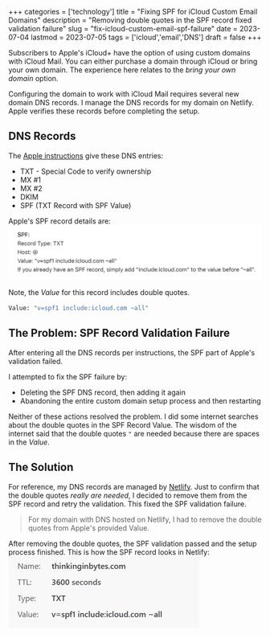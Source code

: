 +++
categories = ['technology']
title = "Fixing SPF for iCloud Custom Email Domains"
description = "Removing double quotes in the SPF record fixed validation failure"
slug = "fix-icloud-custom-email-spf-failure"
date = 2023-07-04
lastmod = 2023-07-05
tags = ['icloud','email','DNS']
draft = false
+++

Subscribers to Apple's iCloud+ have the option of using custom domains with iCloud Mail.
You can either purchase a domain through iCloud or bring your own domain.
The experience here relates to the _bring your own domain_ option.

Configuring the domain to work with iCloud Mail requires several new domain DNS records.
I manage the DNS records for my domain on Netlify.
Apple verifies these records before completing the setup.

## DNS Records
The [Apple instructions](https://support.apple.com/en-us/HT212524) give these DNS entries:

* TXT - Special Code to verify ownership
* MX #1
* MX #2
* DKIM
* SPF (TXT Record with SPF Value)

Apple's SPF record details are:
![SPF Record Details](./apple_spf_record_instructions.png)

Note, the _Value_ for this record includes double quotes.

```bash
Value: "v=spf1 include:icloud.com ~all"
```

## The Problem: SPF Record Validation Failure

After entering all the DNS records per instructions, the SPF part of Apple's validation failed.

I attempted to fix the SPF failure by:

* Deleting the SPF DNS record, then adding it again
* Abandoning the entire custom domain setup process and then restarting

Neither of these actions resolved the problem.
I did some internet searches about the double quotes in the SPF Record Value.
The wisdom of the internet said that the double quotes `"` are needed because there are spaces in the _Value_.

## The Solution

For reference, my DNS records are managed by [Netlify](https://www.netlify.com).
Just to confirm that the double quotes _really are needed_, I decided to remove them from the SPF record and retry the validation.
This fixed the SPF validation failure.

> For my domain with DNS hosted on Netlify, I had to remove the double quotes from Apple's provided Value.

After removing the double quotes, the SPF validation passed and the setup process finished.
This is how the SPF record looks in Netlify:
![Working SPF Record](./netlify_spf_record_final.png)
